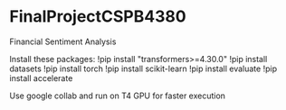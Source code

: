 # FinalProjectCSPB4380
Financial Sentiment Analysis

Install these packages:
!pip install "transformers>=4.30.0"
!pip install datasets
!pip install torch
!pip install scikit-learn
!pip install evaluate
!pip install accelerate


Use google collab and run on T4 GPU for faster execution



